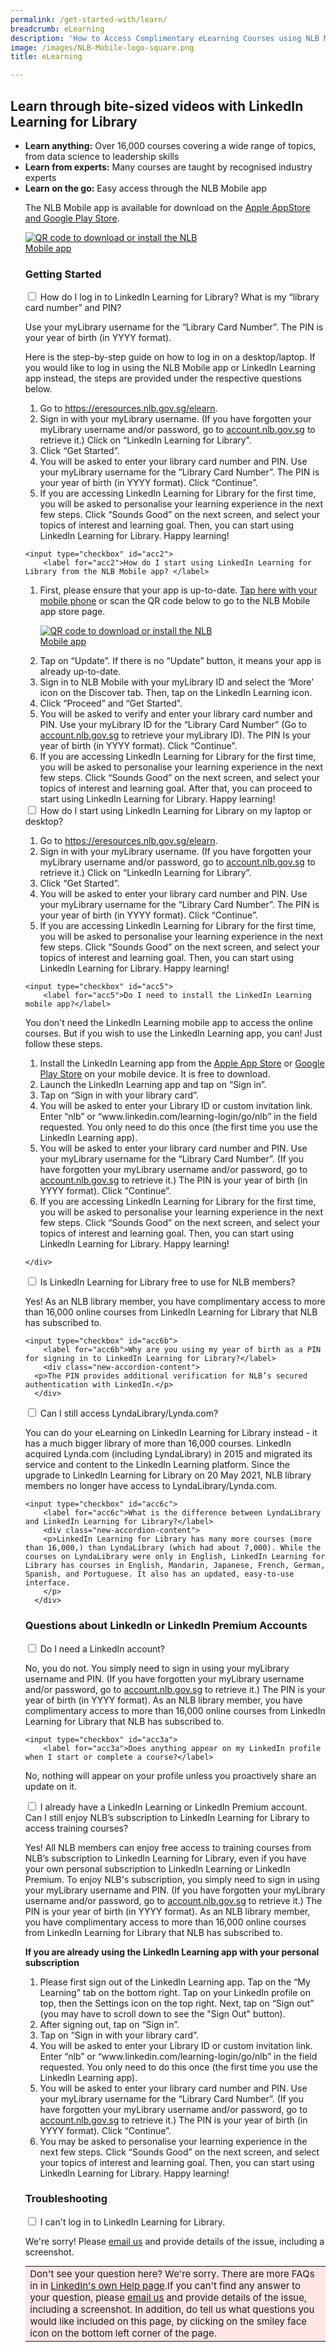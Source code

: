 ```yaml
---
permalink: /get-started-with/learn/
breadcrumb: eLearning
description: 'How to Access Complimentary eLearning Courses using NLB Mobile'
image: /images/NLB-Mobile-logo-square.png
title: eLearning

---
```


<h2>Learn through bite-sized videos with LinkedIn Learning for Library</h2>

<!---Hide video until updated video is out
<div class="bp-youtube">
 <iframe width="560" height="315" src="https://www.youtube.com/embed/G1rq-4l3iQE" frameborder="0" allow="accelerometer; autoplay; encrypted-media; gyroscope; picture-in-picture" allowfullscreen></iframe>
	</div>
--->	

<ul>   
	<li> <b>Learn anything:</b> Over 16,000 courses covering a wide range of topics, from data science to leadership skills</li>
	<li> <b>Learn from experts:</b> Many courses are taught by recognised industry experts
		<!---Hide example until can verify if there is also this course on LinkedIn Learning
	<ul>
            <li style="margin-left: 20px;">e.g. There is a course on the world-renowned <a href="https://www.lynda.com/Business-Skills-tutorials/Getting-Things-Done/170776-2.html?srchtrk=index%3a2%0alinktypeid%3a2%0aq%3adavid+allen%0apage%3a1%0as%3arelevance%0asa%3atrue%0aproducttypeid%3a2">Getting Things Done productivity method course</a> taught by its creator, David Allen. </li>
    </ul>
--->
	<li> <b>Learn on the go:</b> Easy access through the NLB Mobile app</li>
	<!---Hide this point until can verify if LinkedIn Learning also has this feature
	<li> <b>Learn hands-on:</b> Test your new knowledge immediately with the exercises* and quizzes included</li>
--->
	
<p>The NLB Mobile app is available for download on the <a href="https://go.nlb.gov.sg/nlbmobile">Apple AppStore and Google Play Store</a>.</p>    
<p><a href="https://go.nlb.gov.sg/nlbmobile"><img src="/images/qr_faq-download-nlb-mobile-go.nlb-pluscta.png" alt="QR code to download or install the NLB Mobile app" style="max-width:300px;height:auto;width:auto;"></a>
	</p>
	
<!---Hide this point until can verify if LinkedIn Learning also has this feature
<p><i>*Exercises are not available on mobile devices, only via an <b>internet browser</b> on desktop PCs and laptops</i></p>
--->
	
<p><h3>Getting Started</h3></p>
<div class="new-accordion" id="lynda-get-started">
	<input type="checkbox" id="acc1a">
        <label for="acc1a">How do I log in to LinkedIn Learning for Library? What is my “library card number” and PIN?</label>
<div class="new-accordion-content">
	<p> Use your myLibrary username for the “Library Card Number”. The PIN is your year of birth (in YYYY format). </p>
	Here is the step-by-step guide on how to log in on a desktop/laptop. If you would like to log in using the NLB Mobile app or LinkedIn Learning app instead, the steps are provided under the respective questions below.
	        <ol>
		<li>
			Go to <a href="https://eresources.nlb.gov.sg/elearn">https://eresources.nlb.gov.sg/elearn</a>. 
			</li>
			<li>Sign in with your myLibrary username. (If you have forgotten your myLibrary username and/or password, go to <a href="https://account.nlb.gov.sg">account.nlb.gov.sg</a> to retrieve it.) Click on “LinkedIn Learning for Library”.
	</li>
	<li>
		Click “Get Started”.
			</li>
			<li>
			You will be asked to enter your library card number and PIN. Use your myLibrary username for the “Library Card Number”. The PIN is your year of birth (in YYYY format). Click “Continue”.
		</li>
		<li>
			If you are accessing LinkedIn Learning for Library for the first time, you will be asked to personalise your learning experience in the next few steps. Click “Sounds Good” on the next screen, and select your topics of interest and learning goal. Then, you can start using LinkedIn Learning for Library. Happy learning!
		</li>
	</ol>
</div>

	<input type="checkbox" id="acc2">
        <label for="acc2">How do I start using LinkedIn Learning for Library from the NLB Mobile app? </label>
<div class="new-accordion-content">
        <ol>
		<li>
		First, please ensure that your app is up-to-date. <a href="https://go.nlb.gov.sg/nlbmobile">Tap here with your mobile phone</a> or scan the QR code below to go to the NLB Mobile app store page.
			<p>
				<a href="https://go.nlb.gov.sg/nlbmobile"><img src="/images/qr_faq-download-nlb-mobile-go.nlb-pluscta.png" alt="QR code to download or install the NLB Mobile app" style="max-width:300px;height:auto;width:auto;"></a>
			</p>
	</li>
	<li>
		Tap on “Update”.  If there is no “Update” button, it means your app is already up-to-date. 
	</li>
	<li>
		Sign in to NLB Mobile with your myLibrary ID and select the ‘More’ icon on the Discover tab. Then, tap on the LinkedIn Learning icon.
      </li>
	<li>
		Click “Proceed” and “Get Started”.
	</li>
		<li>
			You will be asked to verify and enter your library card number and PIN. Use your myLibrary ID for the “Library Card Number” (Go to <a href="https://account.nlb.gov.sg">account.nlb.gov.sg</a> to retrieve your myLibrary ID). The PIN Is your year of birth (in YYYY format). Click “Continue”.
		</li>
		<li>
			If you are accessing LinkedIn Learning for Library for the first time, you will be asked to personalise your learning experience in the next few steps. Click “Sounds Good” on the next screen, and select your topics of interest and learning goal. After that, you can proceed to start using LinkedIn Learning for Library. Happy learning!
		</li>
	</ol>
</div>
	
<input type="checkbox" id="acc1">
        <label for="acc1">How do I start using LinkedIn Learning for Library on my laptop or desktop? </label>
<div class="new-accordion-content">
	        <ol>
		<li>
		Go to <a href="https://eresources.nlb.gov.sg/elearn">https://eresources.nlb.gov.sg/elearn</a>.  
			</li>
			<li>Sign in with your myLibrary username. (If you have forgotten your myLibrary username and/or password, go to <a href="https://account.nlb.gov.sg">account.nlb.gov.sg</a> to retrieve it.) Click on “LinkedIn Learning for Library”.
	</li>
	<li>
		Click “Get Started”.
			</li>
			<li>
			You will be asked to enter your library card number and PIN. Use your myLibrary username for the “Library Card Number”. The PIN is your year of birth (in YYYY format). Click “Continue”.
		</li>
		<li>
			If you are accessing LinkedIn Learning for Library for the first time, you will be asked to personalise your learning experience in the next few steps. Click “Sounds Good” on the next screen, and select your topics of interest and learning goal. Then, you can start using LinkedIn Learning for Library. Happy learning!
		</li>
	</ol>
		<!---hide slideshow for now
	<p>If you prefer to do your eLearning on a laptop or desktop, you can! Watch this video. Just follow the steps detailed in our <a href="http://eresources.nlb.gov.sg/main/Help/LyndaLibrary#step_desktop">eResources FAQ page</a>.</p>--->
	<!---
	<div class="vd">
     <video title="steps on using lynda" width="720px" poster="/images/lyndalibrary steps thumbnail.png" controls>
  <source src="/images/lyndalibrary steps.mp4" type="video/mp4" />
</video>
	</div>
--->
	</div>



	<input type="checkbox" id="acc5">
        <label for="acc5">Do I need to install the LinkedIn Learning mobile app?</label>
<div class="new-accordion-content">
      <p>You don't need the LinkedIn Learning mobile app to access the online courses. But if you wish to use the LinkedIn Learning app, you can! Just follow these steps.</p>
	<ol>
		<li>Install the LinkedIn Learning app from the <a href="https://apps.apple.com/sg/app/linkedin-learning/id1084807225">Apple App Store</a> or <a href="https://play.google.com/store/apps/details?id=com.linkedin.android.learning&hl=en_SG&gl=SG">Google Play Store</a> on your mobile device. It is free to download.
		</li>
		<li>
			Launch the LinkedIn Learning app and tap on “Sign in”.
		</li>
		<li>
			Tap on “Sign in with your library card”.
		</li>
		<li>
		You will be asked to enter your Library ID or custom invitation link. Enter “nlb” or “www.linkedin.com/learning-login/go/nlb” in the field requested. You only need to do this once (the first time you use the LinkedIn Learning app).
		</li>
		<li>
			You will be asked to enter your library card number and PIN. Use your myLibrary username for the “Library Card Number”. (If you have forgotten your myLibrary username and/or password, go to <a href="https://account.nlb.gov.sg">account.nlb.gov.sg</a> to retrieve it.) The PIN is your year of birth (in YYYY format). Click “Continue”.
		</li>
		<li>
			If you are accessing LinkedIn Learning for Library for the first time, you will be asked to personalise your learning experience in the next few steps. Click “Sounds Good” on the next screen, and select your topics of interest and learning goal. Then, you can start using LinkedIn Learning for Library. Happy learning!
		</li>
	</ol>

    </div>


<input type="checkbox" id="acc6">
        <label for="acc6">Is LinkedIn Learning for Library free to use for NLB members?</label>
        <div class="new-accordion-content">
      <p>Yes! As an NLB library member, you have complimentary access to more than 16,000 online courses from LinkedIn Learning for Library that NLB has subscribed to.</p>
      </div>

	<input type="checkbox" id="acc6b">
        <label for="acc6b">Why are you using my year of birth as a PIN for signing in to LinkedIn Learning for Library?</label>
        <div class="new-accordion-content">
      <p>The PIN provides additional verification for NLB’s secured authentication with LinkedIn.</p>
      </div>
	
<input type="checkbox" id="acc6a">
        <label for="acc6a">Can I still access LyndaLibrary/Lynda.com?</label>
        <div class="new-accordion-content">
      <p>You can do your eLearning on LinkedIn Learning for Library instead - it has a much bigger library of more than 16,000 courses. LinkedIn acquired Lynda.com (including LyndaLibrary) in 2015 and migrated its service and content to the LinkedIn Learning platform. Since the upgrade to LinkedIn Learning for Library on 20 May 2021, NLB library members no longer have access to LyndaLibrary/Lynda.com.</p>
      </div>
	
	<input type="checkbox" id="acc6c">
        <label for="acc6c">What is the difference between LyndaLibrary and LinkedIn Learning for Library?</label>
        <div class="new-accordion-content">
		<p>LinkedIn Learning for Library has many more courses (more than 16,000,) than LyndaLibrary (which had about 7,000). While the courses on LyndaLibrary were only in English, LinkedIn Learning for Library has courses in English, Mandarin, Japanese, French, German, Spanish, and Portuguese. It also has an updated, easy-to-use interface. 
		</p>
      </div>

</div><!--close section-->

<h3>Questions about LinkedIn or LinkedIn Premium Accounts</h3>
<div class="new-accordion" id="lynda-get-started">      
<input type="checkbox" id="acc3">
        <label for="acc3">Do I need a LinkedIn account? </label>
<div class="new-accordion-content">
	<p>No, you do not. You simply need to sign in using your myLibrary username and PIN. (If you have forgotten your myLibrary username and/or password, go to <a href="https://account.nlb.gov.sg">account.nlb.gov.sg</a> to retrieve it.) The PIN is your year of birth (in YYYY format). As an NLB library member, you have complimentary access to more than 16,000 online courses from LinkedIn Learning for Library that NLB has subscribed to.</p>
    </div>
	
	<input type="checkbox" id="acc3a">
        <label for="acc3a">Does anything appear on my LinkedIn profile when I start or complete a course?</label>
<div class="new-accordion-content">
	<p>No, nothing will appear on your profile unless you proactively share an update on it.</p>
    </div>

<input type="checkbox" id="acc4">
        <label for="acc4">I already have a LinkedIn Learning or LinkedIn Premium account. Can I still enjoy NLB’s subscription to LinkedIn Learning for Library to
access training courses?</label>
<div class="new-accordion-content">
      <p>Yes! All NLB members can enjoy free access to training courses from NLB’s subscription to LinkedIn Learning for Library, even if you have your own personal subscription to LinkedIn Learning or LinkedIn Premium. To enjoy NLB's subscription, you simply need to sign in using your myLibrary username and PIN. (If you have forgotten your myLibrary username and/or password, go to <a href="https://account.nlb.gov.sg">account.nlb.gov.sg</a> to retrieve it.) The PIN is your year of birth (in YYYY format). As an NLB library member, you have complimentary access to more than 16,000 online courses from LinkedIn Learning for Library that NLB has subscribed to.</p>
	<p><b>If you are already using the LinkedIn Learning app with your personal subscription</b></p>
	<ol>
		<li>
			Please first sign out of the LinkedIn Learning app. Tap on the “My Learning” tab on the bottom right. Tap on your LinkedIn profile on top, then the Settings icon on the top right. Next, tap on “Sign out” (you may have to scroll down to see the "Sign Out" button).
		</li>
		<li>
			After signing out, tap on “Sign in”.
		</li>
		<li>
			Tap on “Sign in with your library card”.
		</li>
		<li>
		You will be asked to enter your Library ID or custom invitation link. Enter “nlb” or “www.linkedin.com/learning-login/go/nlb” in the field requested. You only need to do this once (the first time you use the LinkedIn Learning app).
		</li>
		<li>
			You will be asked to enter your library card number and PIN. Use your myLibrary username for the “Library Card Number”. (If you have forgotten your myLibrary username and/or password, go to <a href="https://account.nlb.gov.sg">account.nlb.gov.sg</a> to retrieve it.) The PIN is your year of birth (in YYYY format). Click “Continue”.
		</li>
		<li>
			You may be asked to personalise your learning experience in the next few steps. Click “Sounds Good” on the next screen, and select your topics of interest and learning goal. Then, you can start using LinkedIn Learning for Library. Happy learning!
		</li>
	</ol>
    </div>
</div><!--close section-->

<h3>Troubleshooting</h3>
<div class="new-accordion">
<input type="checkbox" id="acc7">
        <label for="acc7">I can't log in to LinkedIn Learning for Library.</label>
        <div class="new-accordion-content">
            <p>We're sorry! Please <a href="mailto:enquiry@nlb.gov.sg" target="_top">email us</a> and provide details of the issue, including a screenshot.</p>
      </div>
            </div>

<table style="background-color:#ffe6e6; border:0; font-size:15px; margin: 10px 0 0 0;">
				       <tr><td>Don't see your question here? We're sorry. There are more FAQs in <!---our <a href="http://eresources.nlb.gov.sg/main/Pages/MobileDevices">eResources FAQ page on LinkedIn Learning for Library</a> and---> in <a href="https://www.linkedin.com/help/learning/answer/107121/linkedin-learning-for-library-patron-faq?lang=en ">LinkedIn's own Help page</a>.If you can't find any answer to your question, please <a href="mailto:enquiry@nlb.gov.sg" target="_top">email us</a> and provide details of the issue, including a screenshot. In addition, do tell us what questions you would like included on this page, by clicking on the smiley face icon on the bottom left corner of the page. </td></tr></table>
